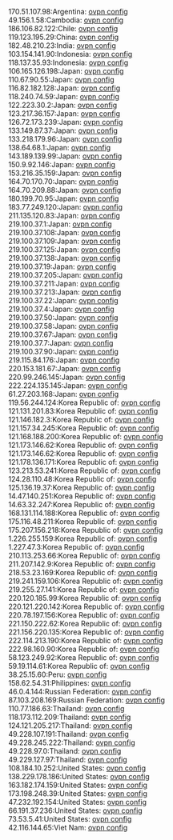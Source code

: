 170.51.107.98:Argentina: [ovpn config](vpn/170_51_107_98.ovpn)  
49.156.1.58:Cambodia: [ovpn config](vpn/49_156_1_58.ovpn)  
186.106.82.122:Chile: [ovpn config](vpn/186_106_82_122.ovpn)  
119.123.195.29:China: [ovpn config](vpn/119_123_195_29.ovpn)  
182.48.210.23:India: [ovpn config](vpn/182_48_210_23.ovpn)  
103.154.141.90:Indonesia: [ovpn config](vpn/103_154_141_90.ovpn)  
118.137.35.93:Indonesia: [ovpn config](vpn/118_137_35_93.ovpn)  
106.165.126.198:Japan: [ovpn config](vpn/106_165_126_198.ovpn)  
110.67.90.55:Japan: [ovpn config](vpn/110_67_90_55.ovpn)  
116.82.182.128:Japan: [ovpn config](vpn/116_82_182_128.ovpn)  
118.240.74.59:Japan: [ovpn config](vpn/118_240_74_59.ovpn)  
122.223.30.2:Japan: [ovpn config](vpn/122_223_30_2.ovpn)  
123.217.36.157:Japan: [ovpn config](vpn/123_217_36_157.ovpn)  
126.72.173.239:Japan: [ovpn config](vpn/126_72_173_239.ovpn)  
133.149.87.37:Japan: [ovpn config](vpn/133_149_87_37.ovpn)  
133.218.179.96:Japan: [ovpn config](vpn/133_218_179_96.ovpn)  
138.64.68.1:Japan: [ovpn config](vpn/138_64_68_1.ovpn)  
143.189.139.99:Japan: [ovpn config](vpn/143_189_139_99.ovpn)  
150.9.92.146:Japan: [ovpn config](vpn/150_9_92_146.ovpn)  
153.216.35.159:Japan: [ovpn config](vpn/153_216_35_159.ovpn)  
164.70.170.70:Japan: [ovpn config](vpn/164_70_170_70.ovpn)  
164.70.209.88:Japan: [ovpn config](vpn/164_70_209_88.ovpn)  
180.199.70.95:Japan: [ovpn config](vpn/180_199_70_95.ovpn)  
183.77.249.120:Japan: [ovpn config](vpn/183_77_249_120.ovpn)  
211.135.120.83:Japan: [ovpn config](vpn/211_135_120_83.ovpn)  
219.100.37.1:Japan: [ovpn config](vpn/219_100_37_1.ovpn)  
219.100.37.108:Japan: [ovpn config](vpn/219_100_37_108.ovpn)  
219.100.37.109:Japan: [ovpn config](vpn/219_100_37_109.ovpn)  
219.100.37.125:Japan: [ovpn config](vpn/219_100_37_125.ovpn)  
219.100.37.138:Japan: [ovpn config](vpn/219_100_37_138.ovpn)  
219.100.37.19:Japan: [ovpn config](vpn/219_100_37_19.ovpn)  
219.100.37.205:Japan: [ovpn config](vpn/219_100_37_205.ovpn)  
219.100.37.211:Japan: [ovpn config](vpn/219_100_37_211.ovpn)  
219.100.37.213:Japan: [ovpn config](vpn/219_100_37_213.ovpn)  
219.100.37.22:Japan: [ovpn config](vpn/219_100_37_22.ovpn)  
219.100.37.4:Japan: [ovpn config](vpn/219_100_37_4.ovpn)  
219.100.37.50:Japan: [ovpn config](vpn/219_100_37_50.ovpn)  
219.100.37.58:Japan: [ovpn config](vpn/219_100_37_58.ovpn)  
219.100.37.67:Japan: [ovpn config](vpn/219_100_37_67.ovpn)  
219.100.37.7:Japan: [ovpn config](vpn/219_100_37_7.ovpn)  
219.100.37.90:Japan: [ovpn config](vpn/219_100_37_90.ovpn)  
219.115.84.176:Japan: [ovpn config](vpn/219_115_84_176.ovpn)  
220.153.181.67:Japan: [ovpn config](vpn/220_153_181_67.ovpn)  
220.99.246.145:Japan: [ovpn config](vpn/220_99_246_145.ovpn)  
222.224.135.145:Japan: [ovpn config](vpn/222_224_135_145.ovpn)  
61.27.203.168:Japan: [ovpn config](vpn/61_27_203_168.ovpn)  
119.56.244.124:Korea Republic of: [ovpn config](vpn/119_56_244_124.ovpn)  
121.131.201.83:Korea Republic of: [ovpn config](vpn/121_131_201_83.ovpn)  
121.146.182.3:Korea Republic of: [ovpn config](vpn/121_146_182_3.ovpn)  
121.157.34.245:Korea Republic of: [ovpn config](vpn/121_157_34_245.ovpn)  
121.168.188.200:Korea Republic of: [ovpn config](vpn/121_168_188_200.ovpn)  
121.173.146.62:Korea Republic of: [ovpn config](vpn/121_173_146_62.ovpn)  
121.173.146.62:Korea Republic of: [ovpn config](vpn/121_173_146_62.ovpn)  
121.178.136.171:Korea Republic of: [ovpn config](vpn/121_178_136_171.ovpn)  
123.213.53.241:Korea Republic of: [ovpn config](vpn/123_213_53_241.ovpn)  
124.28.110.48:Korea Republic of: [ovpn config](vpn/124_28_110_48.ovpn)  
125.136.19.37:Korea Republic of: [ovpn config](vpn/125_136_19_37.ovpn)  
14.47.140.251:Korea Republic of: [ovpn config](vpn/14_47_140_251.ovpn)  
14.63.32.247:Korea Republic of: [ovpn config](vpn/14_63_32_247.ovpn)  
168.131.114.188:Korea Republic of: [ovpn config](vpn/168_131_114_188.ovpn)  
175.116.48.211:Korea Republic of: [ovpn config](vpn/175_116_48_211.ovpn)  
175.207.156.218:Korea Republic of: [ovpn config](vpn/175_207_156_218.ovpn)  
1.226.255.159:Korea Republic of: [ovpn config](vpn/1_226_255_159.ovpn)  
1.227.47.3:Korea Republic of: [ovpn config](vpn/1_227_47_3.ovpn)  
210.113.253.66:Korea Republic of: [ovpn config](vpn/210_113_253_66.ovpn)  
211.207.142.9:Korea Republic of: [ovpn config](vpn/211_207_142_9.ovpn)  
218.53.23.169:Korea Republic of: [ovpn config](vpn/218_53_23_169.ovpn)  
219.241.159.106:Korea Republic of: [ovpn config](vpn/219_241_159_106.ovpn)  
219.255.27.141:Korea Republic of: [ovpn config](vpn/219_255_27_141.ovpn)  
220.120.185.99:Korea Republic of: [ovpn config](vpn/220_120_185_99.ovpn)  
220.121.220.142:Korea Republic of: [ovpn config](vpn/220_121_220_142.ovpn)  
220.78.197.156:Korea Republic of: [ovpn config](vpn/220_78_197_156.ovpn)  
221.150.222.62:Korea Republic of: [ovpn config](vpn/221_150_222_62.ovpn)  
221.156.220.135:Korea Republic of: [ovpn config](vpn/221_156_220_135.ovpn)  
222.114.213.190:Korea Republic of: [ovpn config](vpn/222_114_213_190.ovpn)  
222.98.160.90:Korea Republic of: [ovpn config](vpn/222_98_160_90.ovpn)  
58.123.249.92:Korea Republic of: [ovpn config](vpn/58_123_249_92.ovpn)  
59.19.114.61:Korea Republic of: [ovpn config](vpn/59_19_114_61.ovpn)  
38.25.15.60:Peru: [ovpn config](vpn/38_25_15_60.ovpn)  
158.62.54.31:Philippines: [ovpn config](vpn/158_62_54_31.ovpn)  
46.0.4.144:Russian Federation: [ovpn config](vpn/46_0_4_144.ovpn)  
87.103.208.169:Russian Federation: [ovpn config](vpn/87_103_208_169.ovpn)  
110.77.186.63:Thailand: [ovpn config](vpn/110_77_186_63.ovpn)  
118.173.112.209:Thailand: [ovpn config](vpn/118_173_112_209.ovpn)  
124.121.205.217:Thailand: [ovpn config](vpn/124_121_205_217.ovpn)  
49.228.107.191:Thailand: [ovpn config](vpn/49_228_107_191.ovpn)  
49.228.245.222:Thailand: [ovpn config](vpn/49_228_245_222.ovpn)  
49.228.97.0:Thailand: [ovpn config](vpn/49_228_97_0.ovpn)  
49.229.127.97:Thailand: [ovpn config](vpn/49_229_127_97.ovpn)  
108.184.10.252:United States: [ovpn config](vpn/108_184_10_252.ovpn)  
138.229.178.186:United States: [ovpn config](vpn/138_229_178_186.ovpn)  
163.182.174.159:United States: [ovpn config](vpn/163_182_174_159.ovpn)  
173.198.248.39:United States: [ovpn config](vpn/173_198_248_39.ovpn)  
47.232.192.154:United States: [ovpn config](vpn/47_232_192_154.ovpn)  
66.191.37.236:United States: [ovpn config](vpn/66_191_37_236.ovpn)  
73.53.5.41:United States: [ovpn config](vpn/73_53_5_41.ovpn)  
42.116.144.65:Viet Nam: [ovpn config](vpn/42_116_144_65.ovpn)  
